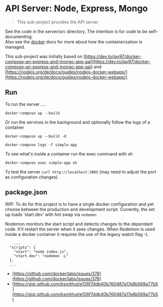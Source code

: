 # API Server: Node, Express, Mongo

> This sub-project provides the API server

See the code in the server/src directory. The intention is for code to be self-documenting.  
Also see the [docker](/server/docker.md) docs for more about how the containerization is managed.

This sub-project was initially based on 
[https://dev.to/jay97/docker-compose-an-express-and-mongo-app-aai](https://dev.to/jay97/docker-compose-an-express-and-mongo-app-aai)
and
[https://nodejs.org/de/docs/guides/nodejs-docker-webapp/](https://nodejs.org/de/docs/guides/nodejs-docker-webapp/)


## Run

To run the server ....
```
docker-compose up --build
```

Or run the services in the background and optionally follow the logs of a container
```
docker-compose up --build -d 

docker-compose logs -f simple-app
```

To see what's inside a container run the exec command with sh
```
docker-compose exec simple-app sh
```

To test the server ```curl http://localhost:3005``` (may need to adjust the port as configuration changes)



## package.json

WIP: To do for this project is to have a single docker configuration and yet choose between the production
and development script.  Currently, the set up loads 'start.dev' with hot swap via ```nodemon```

Nodemon monitors the start script and detects changes to the dependant code. It'll restart
the server when it sees changes. When Nodemon is used inside a docker container it requires the use of the legacy watch flag -L
```
    ...
  "scripts": {
    "start": "node index.js",
    "start.dev": "nodemon -L"
  },
  ...
```
- [https://github.com/docker/labs/issues/378](https://github.com/docker/labs/issues/378)
- [https://gist.github.com/ksmithut/e126f7ddb40b760487a17e8b569a77b5](https://gist.github.com/ksmithut/e126f7ddb40b760487a17e8b569a77b5)


